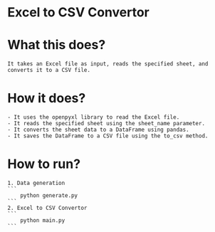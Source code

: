 # Excel to CSV Convertor

# What this does?
    It takes an Excel file as input, reads the specified sheet, and converts it to a CSV file.

# How it does?
    - It uses the openpyxl library to read the Excel file.
    - It reads the specified sheet using the sheet_name parameter.
    - It converts the sheet data to a DataFrame using pandas.
    - It saves the DataFrame to a CSV file using the to_csv method.

# How to run?
    1. Data generation
    ```
        python generate.py
    ```
    2. Excel to CSV Convertor
    ```
        python main.py
    ```